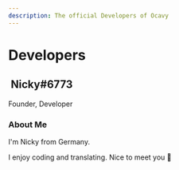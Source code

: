 ```yaml
---
description: The official Developers of Ocavy
---
```


# Developers

## <img src="https://cdn.discordapp.com/avatars/729343563401265193/009ddbb31824dca131de2d433b1d2ddb.png" alt="" data-size="line"> Nicky#6773

Founder, Developer

### About Me

I'm Nicky from Germany.

I enjoy coding and translating. Nice to meet you 👋
